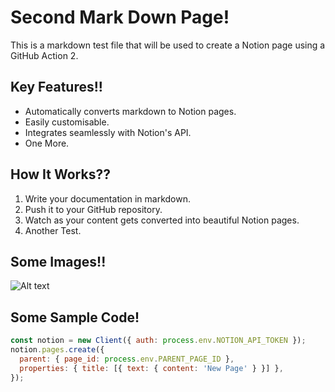 # Second Mark Down Page!

This is a markdown test file that will be used to create a Notion page using a GitHub Action 2.

## Key Features!!
- Automatically converts markdown to Notion pages.
- Easily customisable.
- Integrates seamlessly with Notion's API.
- One More.

## How It Works??
1. Write your documentation in markdown.
2. Push it to your GitHub repository.
3. Watch as your content gets converted into beautiful Notion pages.
4. Another Test.

## Some Images!!
![Alt text](https://github.blog/wp-content/uploads/2023/01/1200x640-2.png "a sample image title")

## Some Sample Code!
```javascript
const notion = new Client({ auth: process.env.NOTION_API_TOKEN });
notion.pages.create({
  parent: { page_id: process.env.PARENT_PAGE_ID },
  properties: { title: [{ text: { content: 'New Page' } }] },
});


